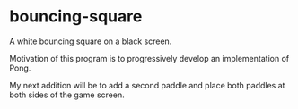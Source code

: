 # bouncing-square
A white bouncing square on a black screen.

Motivation of this program is to progressively develop an implementation of Pong.

My next addition will be to add a second paddle and place both paddles at both sides of the game screen.
